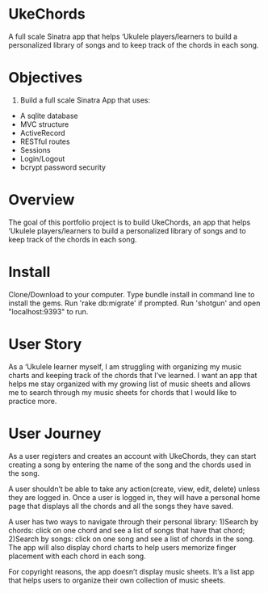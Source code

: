 # UkeChords
A full scale Sinatra app that helps ‘Ukulele players/learners to build a personalized library of songs and to keep track of the chords in each song. 

# Objectives 
1. Build a full scale Sinatra App that uses:
- A sqlite database
- MVC structure
- ActiveRecord
- RESTful routes
- Sessions
- Login/Logout
- bcrypt password security

# Overview
The goal of this portfolio project is to build UkeChords, an app that helps ‘Ukulele players/learners to build a personalized library of songs and to keep track of the chords in each song. 

# Install
Clone/Download to your computer. Type bundle install in command line to install the gems. Run 'rake db:migrate' if prompted. Run 'shotgun' and open "localhost:9393" to run.

# User Story
As a ‘Ukulele learner myself, I am struggling with organizing my music charts and keeping track of the chords that I’ve learned. I want an app that helps me stay organized with my growing list of music sheets and allows me to search through my music sheets for chords that I would like to practice more. 

# User Journey
As a user registers and creates an account with UkeChords, they can start creating a song by entering the name of the song and the chords used in the song. 

A user shouldn’t be able to take any action(create, view, edit, delete) unless they are logged in. Once a user is logged in, they will have a personal home page that displays all the chords and all the songs they have saved. 

A user has two ways to navigate through their personal library: 1)Search by chords: click on one chord and see a list of songs that have that chord; 2)Search by songs: click on one song and see a list of chords in the song. The app will also display chord charts to help users memorize finger placement with each chord in each song. 

For copyright reasons, the app doesn’t display music sheets. It’s a list app that helps users to organize their own collection of music sheets. 

